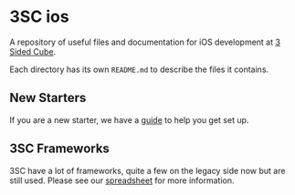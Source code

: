 # 3SC ios

A repository of useful files and documentation for iOS development at [3 Sided Cube](https://3sidedcube.com/).

Each directory has its own `README.md` to describe the files it contains.

## New Starters

If you are a new starter, we have a [guide](https://github.com/3sidedcube/3SC-ios/blob/develop/new-starters.md) to help you get set up.

## 3SC Frameworks

3SC have a lot of frameworks, quite a few on the legacy side now but are still used.
Please see our [spreadsheet](https://docs.google.com/spreadsheets/d/1AFjO2I5mCMWy0cxjtfg8fjrKe3xuzMvJQeaeFe6idfM/edit?usp=sharing) for more information.
